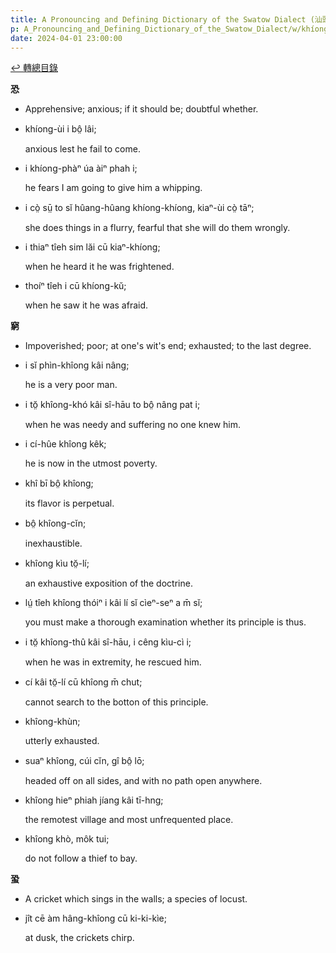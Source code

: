 ```yaml
---
title: A Pronouncing and Defining Dictionary of the Swatow Dialect (汕頭方言音義字典) / khíong
p: A_Pronouncing_and_Defining_Dictionary_of_the_Swatow_Dialect/w/khíong
date: 2024-04-01 23:00:00
---
```


[↩️ 轉總目錄](/A_Pronouncing_and_Defining_Dictionary_of_the_Swatow_Dialect)


**恐**
- Apprehensive; anxious; if it should be; doubtful whether.

- khíong-ùi i bô̤ lâi;

  anxious lest he fail to come.

- i khíong-phàⁿ úa àiⁿ phah i;

  he fears I am going to give him a whipping.

- i cò̤ sṳ̄ to sĭ hûang-hûang khíong-khíong, kiaⁿ-ùi cò̤ tāⁿ;

  she does things in a flurry, fearful that she will do them wrongly.

- i thiaⁿ tîeh sim lăi cū kiaⁿ-khíong;

  when he heard it he was frightened.

- thoíⁿ tîeh i cū khíong-kŭ;

  when he saw it he was afraid.

**窮**
- Impoverished; poor; at one's wit's end; exhausted; to the last degree.

- i sĭ phìn-khîong kâi nâng;

  he is a very poor man.

- i tŏ̤ khîong-khó kâi sî-hāu to bô̤ nâng pat i;

  when he was needy and suffering no one knew him.

- i cí-hûe khîong kêk;

  he is now in the utmost poverty.

- khî bī bô̤ khîong;

  its flavor is perpetual.

- bô̤ khîong-cĭn;

  inexhaustible.

- khîong kìu tŏ̤-lí;

  an exhaustive exposition of the doctrine.

- lṳ́ tîeh khîong thóiⁿ i kâi lí sĭ cìeⁿ-seⁿ a m̄ sĭ;

  you must make a thorough examination whether its principle is thus.

- i tŏ̤ khîong-thû kâi sî-hāu, i cêng kìu-cì i;

  when he was in extremity, he rescued him.

- cí kâi tŏ̤-lí cū khîong m̄ chut;

  cannot search to the botton of this principle.

- khîong-khùn;

  utterly exhausted.

- suaⁿ khîong, cúi cĭn, gî bô̤ lō;

  headed off on all sides, and with no path open anywhere.

- khîong hieⁿ phiah jíang kâi tī-hng;

  the remotest village and most unfrequented place.

- khîong khò, môk tui;

  do not follow a thief to bay.

**蛩**
- A cricket which sings in the walls; a species of locust.

- jît cē àm hâng-khîong cū ki-ki-kìe;

  at dusk, the crickets chirp.
